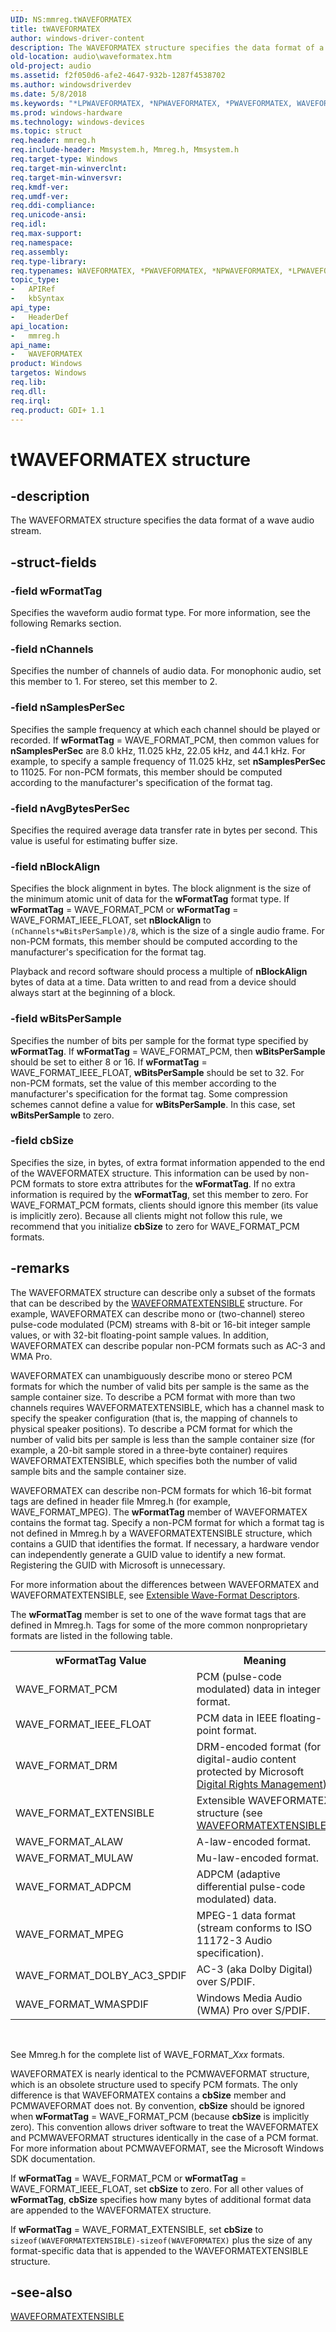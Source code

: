 ```yaml
---
UID: NS:mmreg.tWAVEFORMATEX
title: tWAVEFORMATEX
author: windows-driver-content
description: The WAVEFORMATEX structure specifies the data format of a wave audio stream.
old-location: audio\waveformatex.htm
old-project: audio
ms.assetid: f2f050d6-afe2-4647-932b-1287f4538702
ms.author: windowsdriverdev
ms.date: 5/8/2018
ms.keywords: "*LPWAVEFORMATEX, *NPWAVEFORMATEX, *PWAVEFORMATEX, WAVEFORMATEX, WAVEFORMATEX structure [Audio Devices], aud-prop_f0d9c096-fa87-43d5-812b-de4d08358342.xml, audio.waveformatex, mmreg/WAVEFORMATEX, tWAVEFORMATEX"
ms.prod: windows-hardware
ms.technology: windows-devices
ms.topic: struct
req.header: mmreg.h
req.include-header: Mmsystem.h, Mmreg.h, Mmsystem.h
req.target-type: Windows
req.target-min-winverclnt: 
req.target-min-winversvr: 
req.kmdf-ver: 
req.umdf-ver: 
req.ddi-compliance: 
req.unicode-ansi: 
req.idl: 
req.max-support: 
req.namespace: 
req.assembly: 
req.type-library: 
req.typenames: WAVEFORMATEX, *PWAVEFORMATEX, *NPWAVEFORMATEX, *LPWAVEFORMATEX
topic_type:
-	APIRef
-	kbSyntax
api_type:
-	HeaderDef
api_location:
-	mmreg.h
api_name:
-	WAVEFORMATEX
product: Windows
targetos: Windows
req.lib: 
req.dll: 
req.irql: 
req.product: GDI+ 1.1
---
```


# tWAVEFORMATEX structure


## -description


The WAVEFORMATEX structure specifies the data format of a wave audio stream.


## -struct-fields




### -field wFormatTag

Specifies the waveform audio format type. For more information, see the following Remarks section.


### -field nChannels

Specifies the number of channels of audio data. For monophonic audio, set this member to 1. For stereo, set this member to 2.


### -field nSamplesPerSec

Specifies the sample frequency at which each channel should be played or recorded. If <b>wFormatTag</b> = WAVE_FORMAT_PCM, then common values for <b>nSamplesPerSec</b> are 8.0 kHz, 11.025 kHz, 22.05 kHz, and 44.1 kHz. For example, to specify a sample frequency of 11.025 kHz, set <b>nSamplesPerSec</b> to 11025. For non-PCM formats, this member should be computed according to the manufacturer's specification of the format tag.


### -field nAvgBytesPerSec

Specifies the required average data transfer rate in bytes per second. This value is useful for estimating buffer size.


### -field nBlockAlign

Specifies the block alignment in bytes. The block alignment is the size of the minimum atomic unit of data for the <b>wFormatTag</b> format type. If <b>wFormatTag</b> = WAVE_FORMAT_PCM or <b>wFormatTag</b> = WAVE_FORMAT_IEEE_FLOAT, set <b>nBlockAlign</b> to <code>(nChannels*wBitsPerSample)/8</code>, which is the size of a single audio frame. For non-PCM formats, this member should be computed according to the manufacturer's specification for the format tag.

Playback and record software should process a multiple of <b>nBlockAlign</b> bytes of data at a time. Data written to and read from a device should always start at the beginning of a block.


### -field wBitsPerSample

Specifies the number of bits per sample for the format type specified by <b>wFormatTag</b>. If <b>wFormatTag</b> = WAVE_FORMAT_PCM, then <b>wBitsPerSample</b> should be set to either 8 or 16. If <b>wFormatTag</b> = WAVE_FORMAT_IEEE_FLOAT, <b>wBitsPerSample</b> should be set to 32. For non-PCM formats, set the value of this member according to the manufacturer's specification for the format tag. Some compression schemes cannot define a value for <b>wBitsPerSample</b>. In this case, set <b>wBitsPerSample</b> to zero.


### -field cbSize

Specifies the size, in bytes, of extra format information appended to the end of the WAVEFORMATEX structure. This information can be used by non-PCM formats to store extra attributes for the <b>wFormatTag</b>. If no extra information is required by the <b>wFormatTag</b>, set this member to zero. For WAVE_FORMAT_PCM formats, clients should ignore this member (its value is implicitly zero). Because all clients might not follow this rule, we recommend that you initialize <b>cbSize</b> to zero for WAVE_FORMAT_PCM formats.


## -remarks



The WAVEFORMATEX structure can describe only a subset of the formats that can be described by the <a href="https://msdn.microsoft.com/library/windows/hardware/ff538802">WAVEFORMATEXTENSIBLE</a> structure. For example, WAVEFORMATEX can describe mono or (two-channel) stereo pulse-code modulated (PCM) streams with 8-bit or 16-bit integer sample values, or with 32-bit floating-point sample values. In addition, WAVEFORMATEX can describe popular non-PCM formats such as AC-3 and WMA Pro.

WAVEFORMATEX can unambiguously describe mono or stereo PCM formats for which the number of valid bits per sample is the same as the sample container size. To describe a PCM format with more than two channels requires WAVEFORMATEXTENSIBLE, which has a channel mask to specify the speaker configuration (that is, the mapping of channels to physical speaker positions). To describe a PCM format for which the number of valid bits per sample is less than the sample container size (for example, a 20-bit sample stored in a three-byte container) requires WAVEFORMATEXTENSIBLE, which specifies both the number of valid sample bits and the sample container size.

WAVEFORMATEX can describe non-PCM formats for which 16-bit format tags are defined in header file Mmreg.h (for example, WAVE_FORMAT_MPEG). The <b>wFormatTag</b> member of WAVEFORMATEX contains the format tag. Specify a non-PCM format for which a format tag is not defined in Mmreg.h  by a WAVEFORMATEXTENSIBLE structure, which contains a GUID that identifies the format. If necessary, a hardware vendor can independently generate a GUID value to identify a new format. Registering the GUID with Microsoft is unnecessary.

For more information about the differences between WAVEFORMATEX and WAVEFORMATEXTENSIBLE, see <a href="https://msdn.microsoft.com/b80e651b-fb97-4502-8526-e844425805dc">Extensible Wave-Format Descriptors</a>.

The <b>wFormatTag</b> member is set to one of the wave format tags that are defined in Mmreg.h. Tags for some of the more common nonproprietary formats are listed in the following table.

<table>
<tr>
<th>wFormatTag Value</th>
<th>Meaning</th>
</tr>
<tr>
<td>
WAVE_FORMAT_PCM

</td>
<td>
PCM (pulse-code modulated) data in integer format.

</td>
</tr>
<tr>
<td>
WAVE_FORMAT_IEEE_FLOAT

</td>
<td>
PCM data in IEEE floating-point format.

</td>
</tr>
<tr>
<td>
WAVE_FORMAT_DRM

</td>
<td>
DRM-encoded format (for digital-audio content protected by Microsoft <a href="https://msdn.microsoft.com/7ce19196-5180-421f-b6be-ac4a235a8c16">Digital Rights Management</a>).

</td>
</tr>
<tr>
<td>
WAVE_FORMAT_EXTENSIBLE

</td>
<td>
Extensible WAVEFORMATEX structure (see <a href="https://msdn.microsoft.com/library/windows/hardware/ff538802">WAVEFORMATEXTENSIBLE</a>).

</td>
</tr>
<tr>
<td>
WAVE_FORMAT_ALAW

</td>
<td>
A-law-encoded format.

</td>
</tr>
<tr>
<td>
WAVE_FORMAT_MULAW

</td>
<td>
Mu-law-encoded format.

</td>
</tr>
<tr>
<td>
WAVE_FORMAT_ADPCM

</td>
<td>
ADPCM (adaptive differential pulse-code modulated) data.

</td>
</tr>
<tr>
<td>
WAVE_FORMAT_MPEG

</td>
<td>
MPEG-1 data format (stream conforms to ISO 11172-3 Audio specification).

</td>
</tr>
<tr>
<td>
WAVE_FORMAT_DOLBY_AC3_SPDIF

</td>
<td>
AC-3 (aka Dolby Digital) over S/PDIF.

</td>
</tr>
<tr>
<td>
WAVE_FORMAT_WMASPDIF

</td>
<td>
Windows Media Audio (WMA) Pro over S/PDIF.

</td>
</tr>
</table>
 

See Mmreg.h for the complete list of WAVE_FORMAT_<i>Xxx</i> formats.

WAVEFORMATEX is nearly identical to the PCMWAVEFORMAT structure, which is an obsolete structure used to specify PCM formats. The only difference is that WAVEFORMATEX contains a <b>cbSize</b> member and PCMWAVEFORMAT does not. By convention, <b>cbSize</b> should be ignored when <b>wFormatTag</b> = WAVE_FORMAT_PCM (because <b>cbSize</b> is implicitly zero). This convention allows driver software to treat the WAVEFORMATEX and PCMWAVEFORMAT structures identically in the case of a PCM format. For more information about PCMWAVEFORMAT, see the Microsoft Windows SDK documentation.

If <b>wFormatTag</b> = WAVE_FORMAT_PCM or <b>wFormatTag</b> = WAVE_FORMAT_IEEE_FLOAT, set <b>cbSize</b> to zero. For all other values of <b>wFormatTag</b>, <b>cbSize</b> specifies how many bytes of additional format data are appended to the WAVEFORMATEX structure.

If <b>wFormatTag</b> = WAVE_FORMAT_EXTENSIBLE, set <b>cbSize</b> to <code>sizeof(WAVEFORMATEXTENSIBLE)-sizeof(WAVEFORMATEX)</code> plus the size of any format-specific data that is appended to the WAVEFORMATEXTENSIBLE structure.




## -see-also




<a href="https://msdn.microsoft.com/library/windows/hardware/ff538802">WAVEFORMATEXTENSIBLE</a>
 

 

